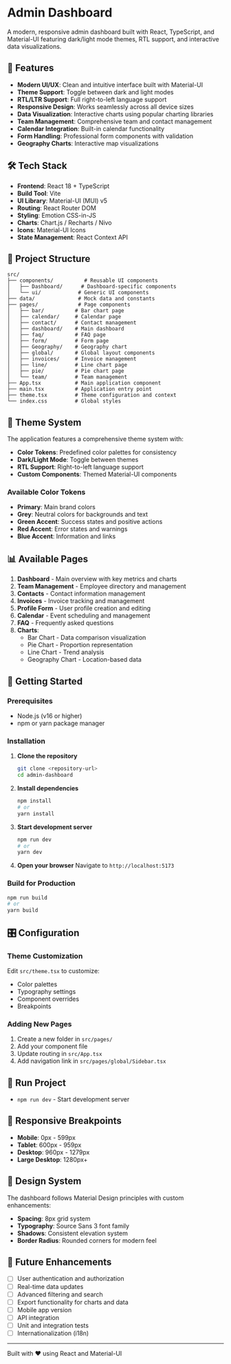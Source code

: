 # Admin Dashboard

A modern, responsive admin dashboard built with React, TypeScript, and Material-UI featuring dark/light mode themes, RTL support, and interactive data visualizations.

## 🚀 Features

- **Modern UI/UX**: Clean and intuitive interface built with Material-UI
- **Theme Support**: Toggle between dark and light modes
- **RTL/LTR Support**: Full right-to-left language support
- **Responsive Design**: Works seamlessly across all device sizes
- **Data Visualization**: Interactive charts using popular charting libraries
- **Team Management**: Comprehensive team and contact management
- **Calendar Integration**: Built-in calendar functionality
- **Form Handling**: Professional form components with validation
- **Geography Charts**: Interactive map visualizations

## 🛠️ Tech Stack

- **Frontend**: React 18 + TypeScript
- **Build Tool**: Vite
- **UI Library**: Material-UI (MUI) v5
- **Routing**: React Router DOM
- **Styling**: Emotion CSS-in-JS
- **Charts**: Chart.js / Recharts / Nivo
- **Icons**: Material-UI Icons
- **State Management**: React Context API

## 📁 Project Structure

```
src/
├── components/          # Reusable UI components
│   ├── Dashboard/      # Dashboard-specific components
│   └── ui/            # Generic UI components
├── data/              # Mock data and constants
├── pages/             # Page components
│   ├── bar/          # Bar chart page
│   ├── calendar/     # Calendar page
│   ├── contact/      # Contact management
│   ├── dashboard/    # Main dashboard
│   ├── faq/          # FAQ page
│   ├── form/         # Form page
│   ├── Geography/    # Geography chart
│   ├── global/       # Global layout components
│   ├── invoices/     # Invoice management
│   ├── line/         # Line chart page
│   ├── pie/          # Pie chart page
│   └── team/         # Team management
├── App.tsx           # Main application component
├── main.tsx          # Application entry point
├── theme.tsx         # Theme configuration and context
└── index.css         # Global styles
```

## 🎨 Theme System

The application features a comprehensive theme system with:

- **Color Tokens**: Predefined color palettes for consistency
- **Dark/Light Mode**: Toggle between themes
- **RTL Support**: Right-to-left language support
- **Custom Components**: Themed Material-UI components

### Available Color Tokens
- **Primary**: Main brand colors
- **Grey**: Neutral colors for backgrounds and text
- **Green Accent**: Success states and positive actions
- **Red Accent**: Error states and warnings
- **Blue Accent**: Information and links

## 📊 Available Pages

1. **Dashboard** - Main overview with key metrics and charts
2. **Team Management** - Employee directory and management
3. **Contacts** - Contact information management
4. **Invoices** - Invoice tracking and management
5. **Profile Form** - User profile creation and editing
6. **Calendar** - Event scheduling and management
7. **FAQ** - Frequently asked questions
8. **Charts**:
   - Bar Chart - Data comparison visualization
   - Pie Chart - Proportion representation
   - Line Chart - Trend analysis
   - Geography Chart - Location-based data

## 🚀 Getting Started

### Prerequisites

- Node.js (v16 or higher)
- npm or yarn package manager

### Installation

1. **Clone the repository**
   ```bash
   git clone <repository-url>
   cd admin-dashboard
   ```

2. **Install dependencies**
   ```bash
   npm install
   # or
   yarn install
   ```

3. **Start development server**
   ```bash
   npm run dev
   # or
   yarn dev
   ```

4. **Open your browser**
   Navigate to `http://localhost:5173`

### Build for Production

```bash
npm run build
# or
yarn build
```

## 🎛️ Configuration

### Theme Customization

Edit `src/theme.tsx` to customize:
- Color palettes
- Typography settings
- Component overrides
- Breakpoints

### Adding New Pages

1. Create a new folder in `src/pages/`
2. Add your component file
3. Update routing in `src/App.tsx`
4. Add navigation link in `src/pages/global/Sidebar.tsx`

## 🔧 Run Project

- `npm run dev` - Start development server



## 📱 Responsive Breakpoints

- **Mobile**: 0px - 599px
- **Tablet**: 600px - 959px
- **Desktop**: 960px - 1279px
- **Large Desktop**: 1280px+

## 🎨 Design System

The dashboard follows Material Design principles with custom enhancements:

- **Spacing**: 8px grid system
- **Typography**: Source Sans 3 font family
- **Shadows**: Consistent elevation system
- **Border Radius**: Rounded corners for modern feel

## 🔮 Future Enhancements

- [ ] User authentication and authorization
- [ ] Real-time data updates
- [ ] Advanced filtering and search
- [ ] Export functionality for charts and data
- [ ] Mobile app version
- [ ] API integration
- [ ] Unit and integration tests
- [ ] Internationalization (i18n)

---

Built with ❤️ using React and Material-UI